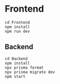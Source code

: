 # Frontend
    cd Frontend
    npm install
    npm run dev

## Backend
    cd Backend
    npm install
    npx prisma format
    npx prisma migrate dev
    npm start

